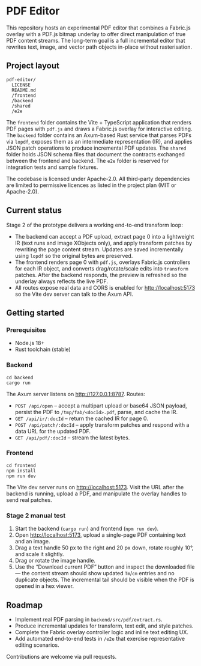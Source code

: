 # PDF Editor

This repository hosts an experimental PDF editor that combines a Fabric.js overlay with a PDF.js bitmap underlay to offer direct manipulation of true PDF content streams. The long-term goal is a full incremental editor that rewrites text, image, and vector path objects in-place without rasterisation.

## Project layout

```
pdf-editor/
  LICENSE
  README.md
  /frontend
  /backend
  /shared
  /e2e
```

The `frontend` folder contains the Vite + TypeScript application that renders PDF pages with `pdf.js` and draws a Fabric.js overlay for interactive editing. The `backend` folder contains an Axum-based Rust service that parses PDFs via `lopdf`, exposes them as an intermediate representation (IR), and applies JSON patch operations to produce incremental PDF updates. The `shared` folder holds JSON schema files that document the contracts exchanged between the frontend and backend. The `e2e` folder is reserved for integration tests and sample fixtures.

The codebase is licensed under Apache-2.0. All third-party dependencies are limited to permissive licences as listed in the project plan (MIT or Apache-2.0).

## Current status

Stage 2 of the prototype delivers a working end-to-end transform loop:

* The backend can accept a PDF upload, extract page&nbsp;0 into a lightweight IR (text runs and image XObjects only), and apply transform patches by rewriting the page content stream. Updates are saved incrementally using `lopdf` so the original bytes are preserved.
* The frontend renders page&nbsp;0 with `pdf.js`, overlays Fabric.js controllers for each IR object, and converts drag/rotate/scale edits into `transform` patches. After the backend responds, the preview is refreshed so the underlay always reflects the live PDF.
* All routes expose real data and CORS is enabled for <http://localhost:5173> so the Vite dev server can talk to the Axum API.

## Getting started

### Prerequisites

* Node.js 18+
* Rust toolchain (stable)

### Backend

```
cd backend
cargo run
```

The Axum server listens on <http://127.0.0.1:8787>. Routes:

* `POST /api/open` – accept a multipart upload or base64 JSON payload, persist the PDF to `/tmp/fab/<docId>.pdf`, parse, and cache the IR.
* `GET /api/ir/:docId` – return the cached IR for page&nbsp;0.
* `POST /api/patch/:docId` – apply transform patches and respond with a data URL for the updated PDF.
* `GET /api/pdf/:docId` – stream the latest bytes.

### Frontend

```
cd frontend
npm install
npm run dev
```

The Vite dev server runs on <http://localhost:5173>. Visit the URL after the backend is running, upload a PDF, and manipulate the overlay handles to send real patches.

### Stage 2 manual test

1. Start the backend (`cargo run`) and frontend (`npm run dev`).
2. Open <http://localhost:5173>, upload a single-page PDF containing text and an image.
3. Drag a text handle 50&nbsp;px to the right and 20&nbsp;px down, rotate roughly 10°, and scale it slightly.
4. Drag or rotate the image handle.
5. Use the “Download current PDF” button and inspect the downloaded file — the content stream should show updated `Tm`/`cm` entries and no duplicate objects. The incremental tail should be visible when the PDF is opened in a hex viewer.

## Roadmap

* Implement real PDF parsing in `backend/src/pdf/extract.rs`.
* Produce incremental updates for transform, text edit, and style patches.
* Complete the Fabric overlay controller logic and inline text editing UX.
* Add automated end-to-end tests in `/e2e` that exercise representative editing scenarios.

Contributions are welcome via pull requests.
